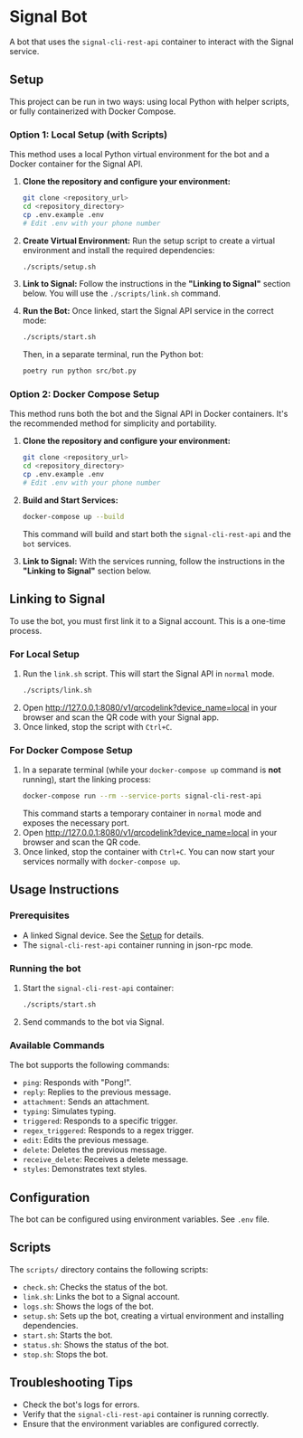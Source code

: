 # Signal Bot

A bot that uses the `signal-cli-rest-api` container to interact with the Signal service.

## Setup

This project can be run in two ways: using local Python with helper scripts, or fully containerized with Docker Compose.

### Option 1: Local Setup (with Scripts)

This method uses a local Python virtual environment for the bot and a Docker container for the Signal API.

1.  **Clone the repository and configure your environment:**

    ```bash
    git clone <repository_url>
    cd <repository_directory>
    cp .env.example .env
    # Edit .env with your phone number
    ```

2.  **Create Virtual Environment:**
    Run the setup script to create a virtual environment and install the required dependencies:

    ```bash
    ./scripts/setup.sh
    ```

3.  **Link to Signal:**
    Follow the instructions in the **"Linking to Signal"** section below. You will use the `./scripts/link.sh` command.

4.  **Run the Bot:**
    Once linked, start the Signal API service in the correct mode:
    ```bash
    ./scripts/start.sh
    ```
    Then, in a separate terminal, run the Python bot:
    ```bash
    poetry run python src/bot.py
    ```

### Option 2: Docker Compose Setup

This method runs both the bot and the Signal API in Docker containers. It's the recommended method for simplicity and portability.

1.  **Clone the repository and configure your environment:**

    ```bash
    git clone <repository_url>
    cd <repository_directory>
    cp .env.example .env
    # Edit .env with your phone number
    ```

2.  **Build and Start Services:**

    ```bash
    docker-compose up --build
    ```

    This command will build and start both the `signal-cli-rest-api` and the `bot` services.

3.  **Link to Signal:**
    With the services running, follow the instructions in the **"Linking to Signal"** section below.

## Linking to Signal

To use the bot, you must first link it to a Signal account. This is a one-time process.

### For Local Setup

1.  Run the `link.sh` script. This will start the Signal API in `normal` mode.
    ```bash
    ./scripts/link.sh
    ```
2.  Open <http://127.0.0.1:8080/v1/qrcodelink?device_name=local> in your browser and scan the QR code with your Signal app.
3.  Once linked, stop the script with `Ctrl+C`.

### For Docker Compose Setup

1.  In a separate terminal (while your `docker-compose up` command is **not** running), start the linking process:
    ```bash
    docker-compose run --rm --service-ports signal-cli-rest-api
    ```
    This command starts a temporary container in `normal` mode and exposes the necessary port.
2.  Open <http://127.0.0.1:8080/v1/qrcodelink?device_name=local> in your browser and scan the QR code.
3.  Once linked, stop the container with `Ctrl+C`. You can now start your services normally with `docker-compose up`.

## Usage Instructions

### Prerequisites

- A linked Signal device. See the [Setup](#setup) for details.
- The `signal-cli-rest-api` container running in json-rpc mode.

### Running the bot

1.  Start the `signal-cli-rest-api` container:

    ```bash
    ./scripts/start.sh
    ```

2.  Send commands to the bot via Signal.

### Available Commands

The bot supports the following commands:

- `ping`: Responds with "Pong!".
- `reply`: Replies to the previous message.
- `attachment`: Sends an attachment.
- `typing`: Simulates typing.
- `triggered`: Responds to a specific trigger.
- `regex_triggered`: Responds to a regex trigger.
- `edit`: Edits the previous message.
- `delete`: Deletes the previous message.
- `receive_delete`: Receives a delete message.
- `styles`: Demonstrates text styles.

## Configuration

The bot can be configured using environment variables. See `.env` file.

## Scripts

The `scripts/` directory contains the following scripts:

- `check.sh`: Checks the status of the bot.
- `link.sh`: Links the bot to a Signal account.
- `logs.sh`: Shows the logs of the bot.
- `setup.sh`: Sets up the bot, creating a virtual environment and installing dependencies.
- `start.sh`: Starts the bot.
- `status.sh`: Shows the status of the bot.
- `stop.sh`: Stops the bot.

## Troubleshooting Tips

- Check the bot's logs for errors.
- Verify that the `signal-cli-rest-api` container is running correctly.
- Ensure that the environment variables are configured correctly.
